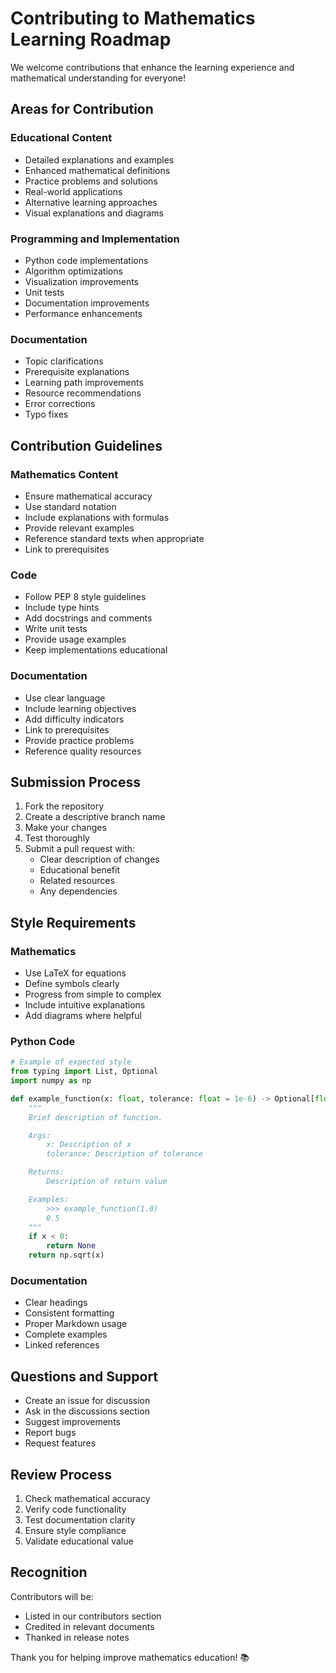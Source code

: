 # Contributing to Mathematics Learning Roadmap

We welcome contributions that enhance the learning experience and mathematical understanding for everyone!

## Areas for Contribution

### Educational Content

- Detailed explanations and examples
- Enhanced mathematical definitions
- Practice problems and solutions
- Real-world applications
- Alternative learning approaches
- Visual explanations and diagrams

### Programming and Implementation

- Python code implementations
- Algorithm optimizations
- Visualization improvements
- Unit tests
- Documentation improvements
- Performance enhancements

### Documentation

- Topic clarifications
- Prerequisite explanations
- Learning path improvements
- Resource recommendations
- Error corrections
- Typo fixes

## Contribution Guidelines

### Mathematics Content

- Ensure mathematical accuracy
- Use standard notation
- Include explanations with formulas
- Provide relevant examples
- Reference standard texts when appropriate
- Link to prerequisites

### Code

- Follow PEP 8 style guidelines
- Include type hints
- Add docstrings and comments
- Write unit tests
- Provide usage examples
- Keep implementations educational

### Documentation

- Use clear language
- Include learning objectives
- Add difficulty indicators
- Link to prerequisites
- Provide practice problems
- Reference quality resources

## Submission Process

1. Fork the repository
2. Create a descriptive branch name
3. Make your changes
4. Test thoroughly
5. Submit a pull request with:
   - Clear description of changes
   - Educational benefit
   - Related resources
   - Any dependencies

## Style Requirements

### Mathematics

- Use LaTeX for equations
- Define symbols clearly
- Progress from simple to complex
- Include intuitive explanations
- Add diagrams where helpful

### Python Code

```python
# Example of expected style
from typing import List, Optional
import numpy as np

def example_function(x: float, tolerance: float = 1e-6) -> Optional[float]:
    """
    Brief description of function.

    Args:
        x: Description of x
        tolerance: Description of tolerance

    Returns:
        Description of return value

    Examples:
        >>> example_function(1.0)
        0.5
    """
    if x < 0:
        return None
    return np.sqrt(x)
```

### Documentation

- Clear headings
- Consistent formatting
- Proper Markdown usage
- Complete examples
- Linked references

## Questions and Support

- Create an issue for discussion
- Ask in the discussions section
- Suggest improvements
- Report bugs
- Request features

## Review Process

1. Check mathematical accuracy
2. Verify code functionality
3. Test documentation clarity
4. Ensure style compliance
5. Validate educational value

## Recognition

Contributors will be:

- Listed in our contributors section
- Credited in relevant documents
- Thanked in release notes

Thank you for helping improve mathematics education! 📚
